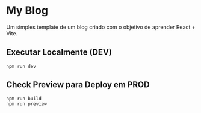 # My Blog

Um simples template de um blog criado com o objetivo de aprender React + Vite.

## Executar Localmente (DEV)

```
npm run dev
```

## Check Preview para Deploy em PROD

```
npm run build
npm run preview
```

